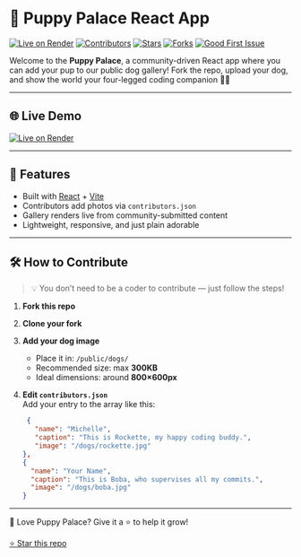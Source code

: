 # 🐶 Puppy Palace React App


[![Live on Render](https://img.shields.io/badge/Live%20Site-Puppy%20Palace-orange?style=flat-square&logo=render&logoColor=white)](https://puppy-palace-react-app.onrender.com)
[![Contributors](https://img.shields.io/badge/View-Contributors-blueviolet?style=flat-square&logo=github)](./CONTRIBUTORS.md)
[![Stars](https://img.shields.io/github/stars/michelle-burton/puppy-palace-react-app?style=flat-square)](https://github.com/michelle-burton/puppy-palace-react-app/stargazers)
[![Forks](https://img.shields.io/github/forks/michelle-burton/puppy-palace-react-app?style=flat-square)](https://github.com/michelle-burton/puppy-palace-react-app/network/members)
[![Good First Issue](https://img.shields.io/badge/good%20first%20issue-helpful-blue?style=flat-square)](https://github.com/michelle-burton/puppy-palace-react-app/labels/good%20first%20issue)



Welcome to the **Puppy Palace**, a community-driven React app where you can add your pup to our public dog gallery! Fork the repo, upload your dog, and show the world your four-legged coding companion 🐾✨

---

## 🌐 Live Demo

[![Live on Render](https://img.shields.io/badge/Live%20Site-Puppy%20Palace-blue?style=flat-square&logo=render&logoColor=white)](https://puppy-palace-react-app.onrender.com)

---

## 🚀 Features

- Built with [React](https://react.dev/) + [Vite](https://vitejs.dev/)
- Contributors add photos via `contributors.json`
- Gallery renders live from community-submitted content
- Lightweight, responsive, and just plain adorable

---

## 🛠 How to Contribute

> 💡 You don’t need to be a coder to contribute — just follow the steps!

1. **Fork this repo**
2. **Clone your fork**
3. **Add your dog image**  
   - Place it in: `/public/dogs/`
   - Recommended size: max **300KB**
   - Ideal dimensions: around **800×600px**

4. **Edit `contributors.json`**  
   Add your entry to the array like this:

   ```json
    {
      "name": "Michelle",
      "caption": "This is Rockette, my happy coding buddy.",
      "image": "/dogs/rockette.jpg"
   },
   {
     "name": "Your Name",
     "caption": "This is Boba, who supervises all my commits.",
     "image": "/dogs/boba.jpg"
   }
---

🐶 Love Puppy Palace? Give it a ⭐ to help it grow!

[⭐ Star this repo](https://github.com/michelle-burton/puppy-palace-react-app/stargazers)
